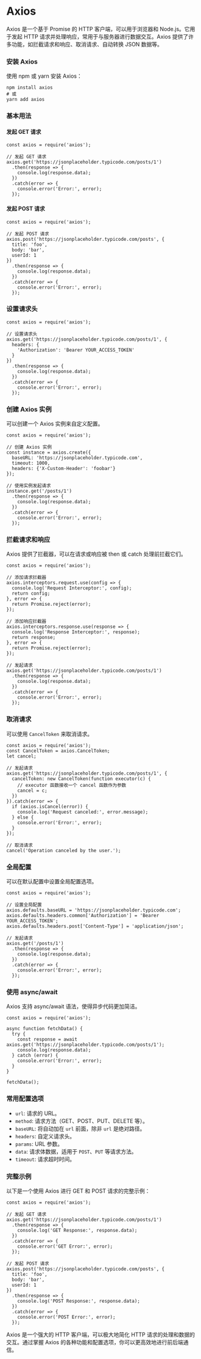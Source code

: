 # Axios

Axios 是一个基于 Promise 的 HTTP 客户端，可以用于浏览器和 Node.js。它用于发起 HTTP 请求并处理响应，常用于与服务器进行数据交互。Axios 提供了许多功能，如拦截请求和响应、取消请求、自动转换 JSON 数据等。

### 安装 Axios

使用 npm 或 yarn 安装 Axios：

```
npm install axios
# 或
yarn add axios
```

### 基本用法

#### 发起 GET 请求

```
const axios = require('axios');

// 发起 GET 请求
axios.get('https://jsonplaceholder.typicode.com/posts/1')
  .then(response => {
    console.log(response.data);
  })
  .catch(error => {
    console.error('Error:', error);
  });
```

#### 发起 POST 请求

```
const axios = require('axios');

// 发起 POST 请求
axios.post('https://jsonplaceholder.typicode.com/posts', {
  title: 'foo',
  body: 'bar',
  userId: 1
})
  .then(response => {
    console.log(response.data);
  })
  .catch(error => {
    console.error('Error:', error);
  });
```

### 设置请求头

```
const axios = require('axios');

// 设置请求头
axios.get('https://jsonplaceholder.typicode.com/posts/1', {
  headers: {
    'Authorization': 'Bearer YOUR_ACCESS_TOKEN'
  }
})
  .then(response => {
    console.log(response.data);
  })
  .catch(error => {
    console.error('Error:', error);
  });
```

### 创建 Axios 实例

可以创建一个 Axios 实例来自定义配置。

```
const axios = require('axios');

// 创建 Axios 实例
const instance = axios.create({
  baseURL: 'https://jsonplaceholder.typicode.com',
  timeout: 1000,
  headers: {'X-Custom-Header': 'foobar'}
});

// 使用实例发起请求
instance.get('/posts/1')
  .then(response => {
    console.log(response.data);
  })
  .catch(error => {
    console.error('Error:', error);
  });
```

### 拦截请求和响应

Axios 提供了拦截器，可以在请求或响应被 then 或 catch 处理前拦截它们。

```
const axios = require('axios');

// 添加请求拦截器
axios.interceptors.request.use(config => {
  console.log('Request Interceptor:', config);
  return config;
}, error => {
  return Promise.reject(error);
});

// 添加响应拦截器
axios.interceptors.response.use(response => {
  console.log('Response Interceptor:', response);
  return response;
}, error => {
  return Promise.reject(error);
});

// 发起请求
axios.get('https://jsonplaceholder.typicode.com/posts/1')
  .then(response => {
    console.log(response.data);
  })
  .catch(error => {
    console.error('Error:', error);
  });
```

### 取消请求

可以使用 `CancelToken` 来取消请求。

```
const axios = require('axios');
const CancelToken = axios.CancelToken;
let cancel;

// 发起请求
axios.get('https://jsonplaceholder.typicode.com/posts/1', {
  cancelToken: new CancelToken(function executor(c) {
    // executor 函数接收一个 cancel 函数作为参数
    cancel = c;
  })
}).catch(error => {
  if (axios.isCancel(error)) {
    console.log('Request canceled:', error.message);
  } else {
    console.error('Error:', error);
  }
});

// 取消请求
cancel('Operation canceled by the user.');
```

### 全局配置

可以在默认配置中设置全局配置选项。

```
const axios = require('axios');

// 设置全局配置
axios.defaults.baseURL = 'https://jsonplaceholder.typicode.com';
axios.defaults.headers.common['Authorization'] = 'Bearer YOUR_ACCESS_TOKEN';
axios.defaults.headers.post['Content-Type'] = 'application/json';

// 发起请求
axios.get('/posts/1')
  .then(response => {
    console.log(response.data);
  })
  .catch(error => {
    console.error('Error:', error);
  });
```

### 使用 async/await

Axios 支持 async/await 语法，使得异步代码更加简洁。

```
const axios = require('axios');

async function fetchData() {
  try {
    const response = await axios.get('https://jsonplaceholder.typicode.com/posts/1');
    console.log(response.data);
  } catch (error) {
    console.error('Error:', error);
  }
}

fetchData();
```

### 常用配置选项

- `url`: 请求的 URL。
- `method`: 请求方法（GET、POST、PUT、DELETE 等）。
- `baseURL`: 将自动加在 `url` 前面，除非 `url` 是绝对路径。
- `headers`: 自定义请求头。
- `params`: URL 参数。
- `data`: 请求体数据，适用于 `POST`、`PUT` 等请求方法。
- `timeout`: 请求超时时间。

### 完整示例

以下是一个使用 Axios 进行 GET 和 POST 请求的完整示例：

```
const axios = require('axios');

// 发起 GET 请求
axios.get('https://jsonplaceholder.typicode.com/posts/1')
  .then(response => {
    console.log('GET Response:', response.data);
  })
  .catch(error => {
    console.error('GET Error:', error);
  });

// 发起 POST 请求
axios.post('https://jsonplaceholder.typicode.com/posts', {
  title: 'foo',
  body: 'bar',
  userId: 1
})
  .then(response => {
    console.log('POST Response:', response.data);
  })
  .catch(error => {
    console.error('POST Error:', error);
  });
```

Axios 是一个强大的 HTTP 客户端，可以极大地简化 HTTP 请求的处理和数据的交互。通过掌握 Axios 的各种功能和配置选项，你可以更高效地进行前后端通信。